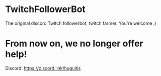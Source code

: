 # TwitchFollowerBot
The original discord Twitch followerbot, twitch farmer. You're welcome :)

# From now on, we no longer offer help!
Discord: https://discord.link/huguitis
